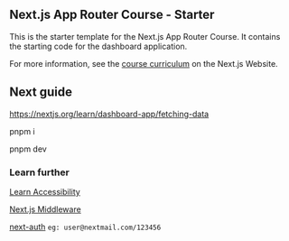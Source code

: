 ## Next.js App Router Course - Starter

This is the starter template for the Next.js App Router Course. It contains the starting code for the dashboard application.

For more information, see the [course curriculum](https://nextjs.org/learn) on the Next.js Website.

## Next guide

https://nextjs.org/learn/dashboard-app/fetching-data

pnpm i

pnpm dev

### Learn further
[Learn Accessibility](https://web.dev/learn/accessibility/)

[Next.js Middleware](https://nextjs.org/docs/app/building-your-application/routing/middleware)

[next-auth](https://authjs.dev/reference/nextjs)
`eg: user@nextmail.com/123456`